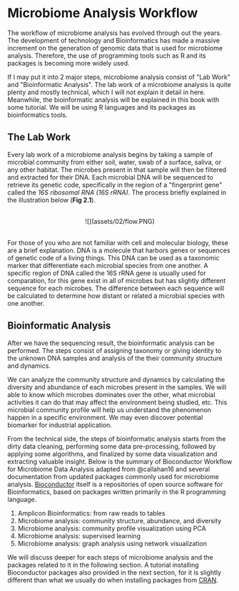 
# Microbiome Analysis Workflow

The workflow of microbiome analysis has evolved through out the years. The development of technology and Bioinformatics has made a massive increment on the generation of genomic data that is used for microbiome analysis. Therefore, the use of programming tools such as R and its packages is becoming more widely used. 

If I may put it into 2 major steps, microbiome analysis consist of "Lab Work" and "Bioinformatic Analysis". The lab work of a microbiome analysis is quite plenty and mostly technical, which I will not explain it detail in here. Meanwhile, the bioinformatic analysis will be explained in this book with some tutorial. We will be using R languages and its packages as bioinformatics tools.

## The Lab Work

Every lab work of a microbiome analysis begins by taking a sample of microbial community from either soil, water, swab of a surface, saliva, or any other habitat. The microbes present in that sample will then be filtered and extracted for their DNA. Each microbial DNA will be sequenced to retrieve its genetic code, specifically in the region of a "fingerprint gene" called the *16S ribosomal RNA (16S rRNA)*. The process briefly explained in the illustration below (**Fig 2.1**).

<br>
<center>
![](assets/02/flow.PNG)
</center>
<br>

For those of you who are not familiar with cell and molecular biology, these are a brief explanation. DNA is a molecule that harbors genes or sequences of genetic code of a living things. This DNA can be used as a taxonomic marker that differentiate each microbial species from one another. A specific region of DNA called the 16S rRNA gene is usually used for comparation, for this gene exist in all of microbes but has slightly different sequence for each microbes. The difference between each sequence will be calculated to determine how distant or related a microbial species with one another.

## Bioinformatic Analysis

After we have the sequencing result, the bioinformatic analysis can be performed. The steps consist of assigning taxonomy or giving identity to the unknown DNA samples and analysis of the their community structure and dynamics. 

We can analyze the community structure and dynamics by calculating the diversity and abundance of each microbes present in the samples. We will able to know which microbes dominates over the other, what microbial activities it can do that may affect the environment being studied, etc. This microbial community profile will help us understand the phenomenon happen in a specific environment. We may even discover potential biomarker for industrial application.

From the technical side, the steps of bioinformatic analysis starts from the dirty data cleaning, performing some data pre-processing, followed by applying some algorithms, and finalized by some data visualization and extracting valuable insight. Below is the summary of Bioconductor Workflow for Microbiome Data Analysis adapted from @callahan16 and several documentation from updated packages commonly used for microbiome analysis. [Bioconductor](https://www.bioconductor.org/) itself is a repositories of
open source software for Bioinformatics, based on packages written primarily in the R programming language. 

1. Amplicon Bioinformatics: from raw reads to tables
2. Microbiome analysis: community structure, abundance, and diversity
3. Microbiome analysis: community profile visualization using PCA
4. Microbiome analysis: supervised learning
5. Microbiome analysis: graph analysis using network visualization

We will discuss deeper for each steps of microbiome analysis and the packages related to it in the following section. A tutorial installing Bioconductor packages also provided in the next section, for it is slightly different than what we usually do when installing packages from [CRAN](https://cran.r-project.org).

